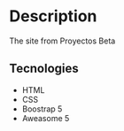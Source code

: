 # Description

The site from Proyectos Beta

## Tecnologies

- HTML
- CSS
- Boostrap 5
- Aweasome 5
